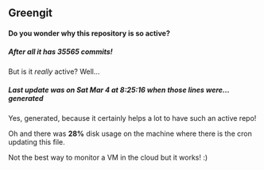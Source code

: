 ## Greengit

#### Do you wonder why this repository is so active?

##### After all it has 35565 commits!

But is it *really* active? Well...

##### Last update was on Sat Mar 4 at 8:25:16 when those lines were... generated

Yes, generated, because it certainly helps a lot to have such an active repo!

Oh and there was **28%** disk usage on the machine
where there is the cron updating this file.

Not the best way to monitor a VM in the cloud but it works! :)
